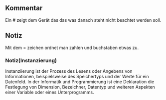## Kommentar
Ein # zeigt dem Gerät das das was danach steht nicht beachtet werden soll.
## Notiz
Mit dem = zeichen ordnet man zahlen und buchstaben etwas zu.
### Notiz(Instanzierung)
Instanziierung ist der Prozess des Lesens oder Angebens von Informationen, beispielsweise des Speichertyps und der Werte für ein Datenfeld.
In der Informatik und Programmierung ist eine Deklaration die Festlegung von Dimension, Bezeichner, Datentyp und weiteren Aspekten einer Variable oder eines Unterprogramms.